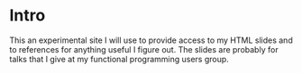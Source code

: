 Intro
========================
This an experimental site I will use to provide access to my HTML slides and
to references for anything useful I figure out. The slides are probably for talks that
I give at my functional programming users group.
